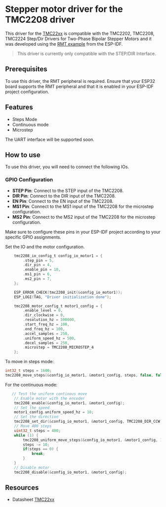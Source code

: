 # Stepper motor driver for the TMC2208 driver

This driver for the [TMC22xx](https://www.analog.com/media/en/technical-documentation/data-sheets/TMC2202_TMC2208_TMC2224_datasheet_rev1.14.pdf) is compatible with the TMC2202, TMC2208, TMC2224 Step/Dir Drivers for Two-Phase Bipolar Stepper Motors and it was developed using the [RMT example](https://github.com/espressif/esp-idf/tree/master/examples/peripherals/rmt/stepper_motor) from the ESP-IDF.

> This driver is currently only compatible with the STEP/DIR Interface.

## Prerequisites

To use this driver, the RMT peripheral is required. Ensure that your ESP32 board supports the RMT peripheral and that it is enabled in your ESP-IDF project configuration.

## Features

- Steps Mode
- Continuous mode
- Microstep

The UART interface will be supported soon.

## How to use

To use this driver, you will need to connect the following IOs.

### GPIO Configuration

- **STEP Pin**: Connect to the STEP input of the TMC2208.
- **DIR Pin**: Connect to the DIR input of the TMC2208.
- **EN Pin**: Connect to the EN input of the TMC2208.
- **MS1 Pin**: Connect to the MS1 input of the TMC2208 for the microstep configuration.
- **MS2 Pin**: Connect to the MS2 input of the TMC2208 for the microstep configuration.

Make sure to configure these pins in your ESP-IDF project according to your specific GPIO assignments.

Set the IO and the motor configuration.

```c
    tmc2208_io_config_t config_io_motor1 = {
        .step_pin = 5,
        .dir_pin = 4,
        .enable_pin = 10,
        .ms1_pin = 6,
        .ms2_pin = 7,
    };

    ESP_ERROR_CHECK(tmc2208_init(&config_io_motor1));
    ESP_LOGI(TAG, "Driver initialization done");

    tmc2208_motor_config_t motor1_config = {
        .enable_level = 0,
        .dir_clockwise = 0,
        .resolution_hz = 500000,
        .start_freq_hz = 100,
        .end_freq_hz = 100,
        .accel_samples = 250,
        .uniform_speed_hz = 500,
        .decel_samples = 250,
        .microstep = TMC2208_MICROSTEP_4
    };
```

To move in steps mode:

```c
int32_t steps = 1600;
tmc2208_move_steps(&config_io_motor1, &motor1_config, steps, false, false);
```

For the continuous mode:

```c
   // Test the uniform continous move
    // Enable motor with the encoder
    tmc2208_enable(&config_io_motor1, &motor1_config);
    // Set the speed
    motor1_config.uniform_speed_hz = 10;
    // Set the direction
    tmc2208_set_dir(&config_io_motor1, &motor1_config, TMC2208_DIR_CCW);
    // Move 400 steps
    uint32_t steps = 400;
    while (1) {
        tmc2208_uniform_move_steps(&config_io_motor1, &motor1_config, 10);
        steps -= 10;
        if(steps == 0) {
            break;
        }
    }
    // Disable motor
    tmc2208_disable(&config_io_motor1, &motor1_config);
```

## Resources

- Datasheet [TMC22xx](https://www.analog.com/media/en/technical-documentation/data-sheets/TMC2202_TMC2208_TMC2224_datasheet_rev1.14.pdf)